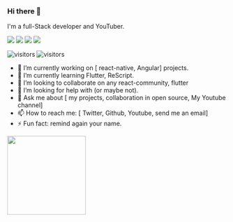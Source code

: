 ### Hi there 👋

I'm a full-Stack developer and YouTuber.

<img src="https://img.shields.io/badge/YouTube-Stats-red"/>
<img src="https://img.shields.io/npm/dm/react-plopjs" />
<img src="https://img.shields.io/twitter/follow/Musti_Rooni?style=social">
<img src="https://img.shields.io/youtube/views/VzP00CHO6Pw?style=social">

![visitors](https://visitor-badge.glitch.me/badge?page_id=musti-91.react-plopjs)
![visitors](https://visitor-badge.glitch.me/badge?page_id=musti-91.react-plopjs.issue.1)



- 🔭 I’m currently working on [ react-native, Angular] projects.
- 🌱 I’m currently learning Flutter, ReScript.
- 👯 I’m looking to collaborate on any react-community, flutter 
- 🤔 I’m looking for help with (or maybe not).
- 💬 Ask me about [ my projects, collaboration in open source, My Youtube channel]
- 📫 How to reach me: [ Twitter, Github, Youtube, send me an email]
- ⚡ Fun fact: remind again your name.

<!--START_SECTION:waka-->
<!--END_SECTION:waka-->


<img height="180em" src="https://github-readme-stats.vercel.app/api?username=musti-91&show_icons=true&hide_border=true&&count_private=true&include_all_commits=true" />